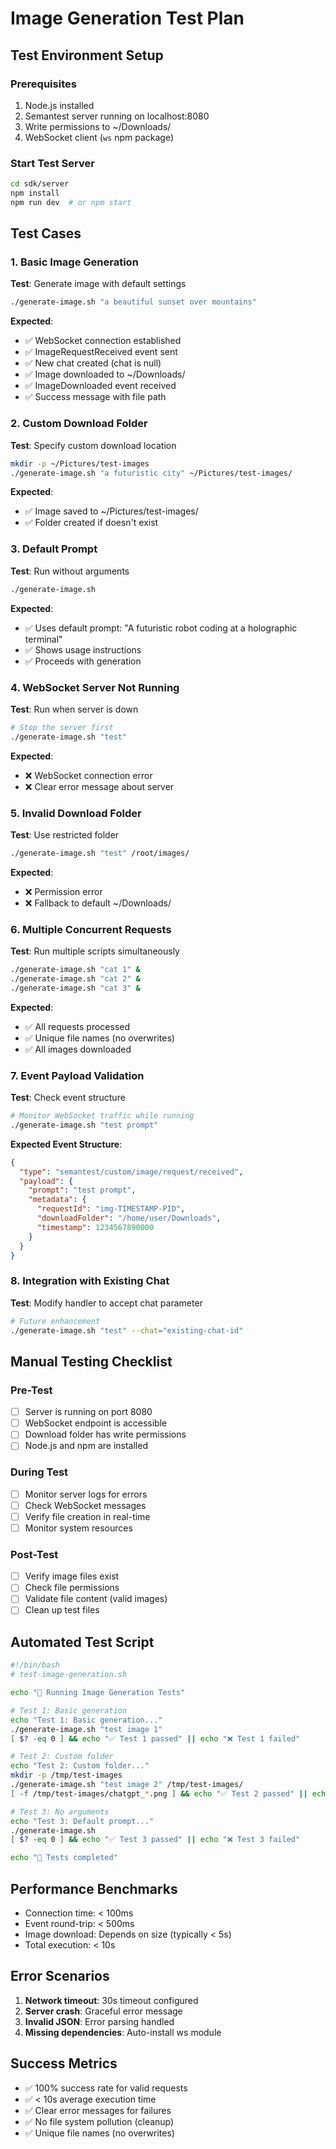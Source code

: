 # Image Generation Test Plan

## Test Environment Setup

### Prerequisites
1. Node.js installed
2. Semantest server running on localhost:8080
3. Write permissions to ~/Downloads/
4. WebSocket client (`ws` npm package)

### Start Test Server
```bash
cd sdk/server
npm install
npm run dev  # or npm start
```

## Test Cases

### 1. Basic Image Generation
**Test**: Generate image with default settings
```bash
./generate-image.sh "a beautiful sunset over mountains"
```
**Expected**:
- ✅ WebSocket connection established
- ✅ ImageRequestReceived event sent
- ✅ New chat created (chat is null)
- ✅ Image downloaded to ~/Downloads/
- ✅ ImageDownloaded event received
- ✅ Success message with file path

### 2. Custom Download Folder
**Test**: Specify custom download location
```bash
mkdir -p ~/Pictures/test-images
./generate-image.sh "a futuristic city" ~/Pictures/test-images/
```
**Expected**:
- ✅ Image saved to ~/Pictures/test-images/
- ✅ Folder created if doesn't exist

### 3. Default Prompt
**Test**: Run without arguments
```bash
./generate-image.sh
```
**Expected**:
- ✅ Uses default prompt: "A futuristic robot coding at a holographic terminal"
- ✅ Shows usage instructions
- ✅ Proceeds with generation

### 4. WebSocket Server Not Running
**Test**: Run when server is down
```bash
# Stop the server first
./generate-image.sh "test"
```
**Expected**:
- ❌ WebSocket connection error
- ❌ Clear error message about server

### 5. Invalid Download Folder
**Test**: Use restricted folder
```bash
./generate-image.sh "test" /root/images/
```
**Expected**:
- ❌ Permission error
- ❌ Fallback to default ~/Downloads/

### 6. Multiple Concurrent Requests
**Test**: Run multiple scripts simultaneously
```bash
./generate-image.sh "cat 1" &
./generate-image.sh "cat 2" &
./generate-image.sh "cat 3" &
```
**Expected**:
- ✅ All requests processed
- ✅ Unique file names (no overwrites)
- ✅ All images downloaded

### 7. Event Payload Validation
**Test**: Check event structure
```bash
# Monitor WebSocket traffic while running
./generate-image.sh "test prompt"
```
**Expected Event Structure**:
```json
{
  "type": "semantest/custom/image/request/received",
  "payload": {
    "prompt": "test prompt",
    "metadata": {
      "requestId": "img-TIMESTAMP-PID",
      "downloadFolder": "/home/user/Downloads",
      "timestamp": 1234567890000
    }
  }
}
```

### 8. Integration with Existing Chat
**Test**: Modify handler to accept chat parameter
```bash
# Future enhancement
./generate-image.sh "test" --chat="existing-chat-id"
```

## Manual Testing Checklist

### Pre-Test
- [ ] Server is running on port 8080
- [ ] WebSocket endpoint is accessible
- [ ] Download folder has write permissions
- [ ] Node.js and npm are installed

### During Test
- [ ] Monitor server logs for errors
- [ ] Check WebSocket messages
- [ ] Verify file creation in real-time
- [ ] Monitor system resources

### Post-Test
- [ ] Verify image files exist
- [ ] Check file permissions
- [ ] Validate file content (valid images)
- [ ] Clean up test files

## Automated Test Script
```bash
#!/bin/bash
# test-image-generation.sh

echo "🧪 Running Image Generation Tests"

# Test 1: Basic generation
echo "Test 1: Basic generation..."
./generate-image.sh "test image 1"
[ $? -eq 0 ] && echo "✅ Test 1 passed" || echo "❌ Test 1 failed"

# Test 2: Custom folder
echo "Test 2: Custom folder..."
mkdir -p /tmp/test-images
./generate-image.sh "test image 2" /tmp/test-images/
[ -f /tmp/test-images/chatgpt_*.png ] && echo "✅ Test 2 passed" || echo "❌ Test 2 failed"

# Test 3: No arguments
echo "Test 3: Default prompt..."
./generate-image.sh
[ $? -eq 0 ] && echo "✅ Test 3 passed" || echo "❌ Test 3 failed"

echo "🏁 Tests completed"
```

## Performance Benchmarks
- Connection time: < 100ms
- Event round-trip: < 500ms
- Image download: Depends on size (typically < 5s)
- Total execution: < 10s

## Error Scenarios
1. **Network timeout**: 30s timeout configured
2. **Server crash**: Graceful error message
3. **Invalid JSON**: Error parsing handled
4. **Missing dependencies**: Auto-install ws module

## Success Metrics
- ✅ 100% success rate for valid requests
- ✅ < 10s average execution time
- ✅ Clear error messages for failures
- ✅ No file system pollution (cleanup)
- ✅ Unique file names (no overwrites)